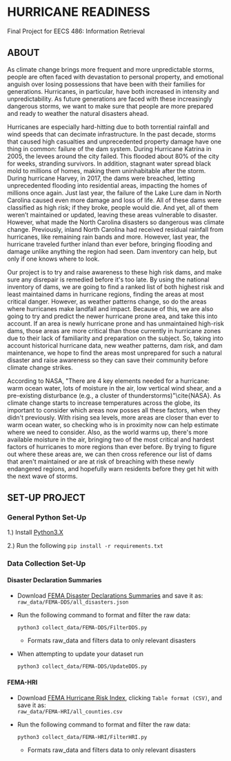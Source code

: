 # HURRICANE READINESS

Final Project for EECS 486: Information Retrieval

## ABOUT

As climate change brings more frequent and more unpredictable storms, people are often faced with devastation to personal property, and emotional anguish over losing possessions that have been with their families for generations. Hurricanes, in particular, have both increased in intensity and unpredictability. As future generations are faced with these increasingly dangerous storms, we want to make sure that people are more prepared and ready to weather the natural disasters ahead.

Hurricanes are especially hard-hitting due to both torrential rainfall and wind speeds that can decimate infrastructure. In the past decade, storms that caused high casualties and unprecedented property damage have one thing in common: failure of the dam system. During Hurricane Katrina in 2005, the levees around the city failed. This flooded about 80\% of the city for weeks, stranding survivors. In addition, stagnant water spread black mold to millions of homes, making them uninhabitable after the storm. During hurricane Harvey, in 2017, the dams were breached, letting unprecedented flooding into residential areas, impacting the homes of millions once again. Just last year, the failure of the Lake Lure dam in North Carolina caused even more damage and loss of life. All of these dams were classified as high risk; if they broke, people would die. And yet, all of them weren’t maintained or updated, leaving these areas vulnerable to disaster. However, what made the North Carolina disasters so dangerous was climate change. Previously, inland North Carolina had received residual rainfall from hurricanes, like remaining rain bands and more. However, last year, the hurricane traveled further inland than ever before, bringing flooding and damage unlike anything the region had seen. Dam inventory can help, but only if one knows where to look.
	
Our project is to try and raise awareness to these high risk dams, and make sure any disrepair is remedied before it's too late. By using the national inventory of dams, we are going to find a ranked list of both highest risk and least maintained dams in hurricane regions, finding the areas at most critical danger. However, as weather patterns change, so do the areas where hurricanes make landfall and impact. Because of this, we are also going to try and predict the newer hurricane prone area, and take this into account. If an area is newly hurricane prone and has unmaintained high-risk dams, those areas are more critical than those currently in hurricane zones due to their lack of familiarity and preparation on the subject. So, taking into account historical hurricane data, new weather patterns, dam risk, and dam maintenance, we hope to find the areas most unprepared for such a natural disaster and raise awareness so they can save their community before climate change strikes.

According to NASA, "There are 4 key elements needed for a hurricane: warm ocean water, lots of moisture in the air, low vertical wind shear, and a pre-existing disturbance (e.g., a cluster of thunderstorms)"\cite{NASA}. As climate change starts to increase temperatures across the globe, its important to consider which areas now posses all these factors, when they didn't previously. With rising sea levels, more areas are closer than ever to warm ocean water, so checking who is in proximity now can help estimate where we need to consider. Also, as the world warms up, there's more available moisture in the air, bringing two of the most critical and hardest factors of hurricanes to more regions than ever before. By trying to figure out where these areas are, we can then cross reference our list of dams that aren't maintained or are at risk of breaching with these newly endangered regions, and hopefully warn residents before they get hit with the next wave of storms.

## SET-UP PROJECT

### General Python Set-Up

1.) Install [Python3.X](https://www.python.org/downloads/)

2.) Run the following `pip install -r requirements.txt`

### Data Collection Set-Up

#### Disaster Declaration Summaries

- Download [FEMA Disaster Declarations Summaries](https://www.fema.gov/openfema-data-page/disaster-declarations-summaries-v2) and save it as:  
  `raw_data/FEMA-DDS/all_disasters.json`

- Run the following command to format and filter the raw data:  
  ```bash
  python3 collect_data/FEMA-DDS/FilterDDS.py
  ```
    * Formats raw_data and filters data to only relevant disasters 

- When attempting to update your dataset run  
  ```bash
  python3 collect_data/FEMA-DDS/UpdateDDS.py
  ```

#### FEMA-HRI

- Download [FEMA Hurricane Risk Index](https://hazards.fema.gov/nri/data-resources), clicking `Table format (CSV)`, and save it as:  
  `raw_data/FEMA-HRI/all_counties.csv`

- Run the following command to format and filter the raw data:  
  ```bash
  python3 collect_data/FEMA-HRI/FilterHRI.py
  ```
    * Formats raw_data and filters data to only relevant disasters 
